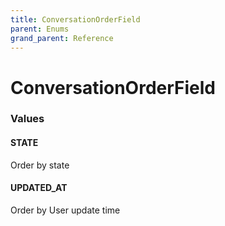 ```yaml
---
title: ConversationOrderField
parent: Enums
grand_parent: Reference
---
```


# ConversationOrderField

<h3 id="values">Values</h3>

  <h4 id="state" class="name anchored">STATE</h4>

  <div class="description-wrapper">
   <p>Order by state</p>
  </div>

  <h4 id="updated_at" class="name anchored">UPDATED_AT</h4>

  <div class="description-wrapper">
   <p>Order by User update time</p>
  </div>

